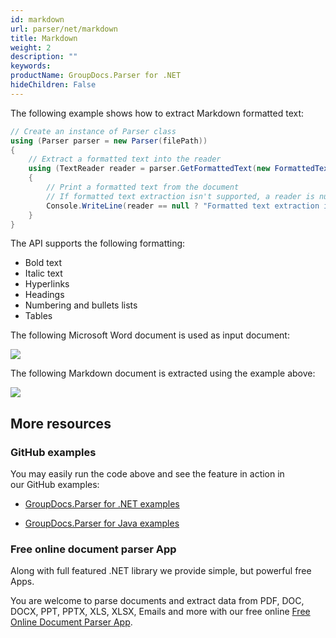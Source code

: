 ```yaml
---
id: markdown
url: parser/net/markdown
title: Markdown
weight: 2
description: ""
keywords: 
productName: GroupDocs.Parser for .NET
hideChildren: False
---
```

The following example shows how to extract Markdown formatted text:

```csharp
// Create an instance of Parser class
using (Parser parser = new Parser(filePath))
{
    // Extract a formatted text into the reader
    using (TextReader reader = parser.GetFormattedText(new FormattedTextOptions(FormattedTextMode.Markdown)))
    {
        // Print a formatted text from the document
        // If formatted text extraction isn't supported, a reader is null
        Console.WriteLine(reader == null ? "Formatted text extraction isn't supported" : reader.ReadToEnd());
    }
}
```

The API supports the following formatting:

*   Bold text
*   Italic text
*   Hyperlinks
*   Headings
*   Numbering and bullets lists
*   Tables

The following Microsoft Word document is used as input document:

![](https://wiki.lisbon.dynabic.com/download/attachments/29428136/lorem_docx.png?version=1&modificationDate=1566841531000&api=v2)

The following Markdown document is extracted using the example above:

![](https://wiki.lisbon.dynabic.com/download/attachments/29428136/lorem_md.png?version=1&modificationDate=1566841531000&api=v2)

## More resources

### GitHub examples

You may easily run the code above and see the feature in action in our GitHub examples:

*   [GroupDocs.Parser for .NET examples](https://github.com/groupdocs-parser/GroupDocs.Parser-for-.NET)
    
*   [GroupDocs.Parser for Java examples](https://github.com/groupdocs-parser/GroupDocs.Parser-for-Java)
    

### Free online document parser App

Along with full featured .NET library we provide simple, but powerful free Apps.

You are welcome to parse documents and extract data from PDF, DOC, DOCX, PPT, PPTX, XLS, XLSX, Emails and more with our free online [Free Online Document Parser App](https://products.groupdocs.app/parser).
